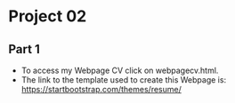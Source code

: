 # Project 02

## Part 1
- To access my Webpage CV click on webpagecv.html. 
- The link to the template used to create this Webpage is: https://startbootstrap.com/themes/resume/
